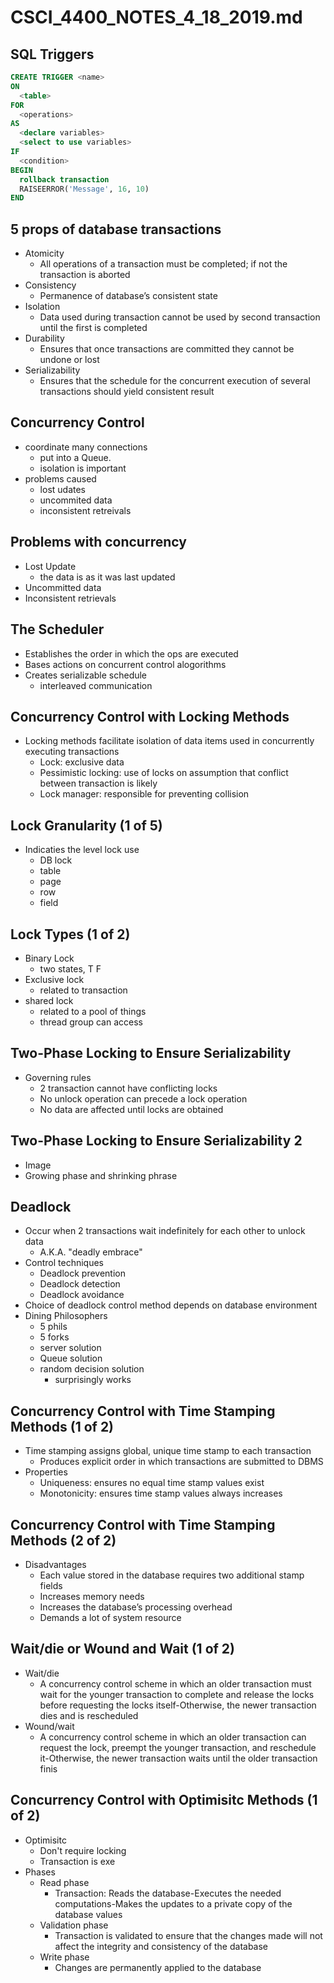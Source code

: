 # CSCI_4400_NOTES_4_18_2019.md

## SQL Triggers

```sql
CREATE TRIGGER <name>
ON
  <table>
FOR
  <operations>
AS
  <declare variables>
  <select to use variables>
IF
  <condition>
BEGIN
  rollback transaction
  RAISEERROR('Message', 16, 10)
END
```

## 5 props of database transactions

* Atomicity
  * All operations of a transaction must be completed; if not the transaction is aborted
* Consistency
  * Permanence of database’s consistent state
* Isolation
  * Data used during transaction cannot be used by second transaction until the first is completed
* Durability
  * Ensures that once transactions are committed they cannot be undone or lost
* Serializability
  * Ensures that the schedule for the concurrent execution of several transactions should yield consistent result

## Concurrency Control

* coordinate many connections
  * put into a Queue.
  * isolation is important
* problems caused
  * lost udates
  * uncommited data
  * inconsistent retreivals

## Problems with concurrency

* Lost Update
  * the data is as it was last updated
* Uncommitted data
* Inconsistent retrievals

## The Scheduler

* Establishes the order in which the ops are executed
* Bases actions on concurrent control alogorithms
* Creates serializable schedule
  * interleaved communication

## Concurrency Control with Locking Methods

* Locking methods facilitate isolation of data items used in concurrently executing transactions
  * Lock: exclusive data
  * Pessimistic locking: use of locks on assumption that conflict between transaction is likely
  * Lock manager: responsible for preventing collision

## Lock Granularity (1 of 5)

* Indicaties the level lock use
  * DB lock
  * table
  * page
  * row
  * field

## Lock Types (1 of 2)

* Binary Lock
  * two states, T F
* Exclusive lock
  * related to transaction
* shared lock
  * related to a pool of things
  * thread group can access

## Two-Phase Locking to Ensure Serializability

* Governing rules
  * 2 transaction cannot have conflicting locks
  * No unlock operation can precede a lock operation
  * No data are affected until locks are obtained

## Two-Phase Locking to Ensure Serializability 2

* Image
* Growing phase and shrinking phrase

## Deadlock

* Occur when 2 transactions wait indefinitely for each other to unlock data
  * A.K.A. "deadly embrace"
* Control techniques
  * Deadlock prevention
  * Deadlock detection
  * Deadlock avoidance
* Choice of deadlock control method depends on database environment
* Dining Philosophers
  * 5 phils
  * 5 forks
  * server solution
  * Queue solution
  * random decision solution
    * surprisingly works

## Concurrency Control with Time Stamping Methods (1 of 2)

* Time stamping assigns global, unique time stamp to each transaction
  * Produces explicit order in which transactions are submitted to DBMS
* Properties
  * Uniqueness: ensures no equal time stamp values exist
  * Monotonicity: ensures time stamp values always increases

## Concurrency Control with Time Stamping Methods (2 of 2)

* Disadvantages
  * Each value stored in the database requires two additional stamp fields
  * Increases memory needs
  * Increases the database’s processing overhead
  * Demands a lot of system resource

## Wait/die or Wound and Wait (1 of 2)

* Wait/die
  * A concurrency control scheme in which an older transaction must wait for the younger transaction to complete and release the locks before requesting the locks itself-Otherwise, the newer transaction dies and is rescheduled
* Wound/wait
  * A concurrency control scheme in which an older transaction can request the lock, preempt the younger transaction, and reschedule it-Otherwise, the newer transaction waits until the older transaction finis

## Concurrency Control with Optimisitc Methods (1 of 2)

* Optimisitc
  * Don't require locking
  * Transaction is exe
* Phases
  * Read phase
    * Transaction: Reads the database-Executes the needed computations-Makes the updates to a private copy of the database values
  * Validation phase
    * Transaction is validated to ensure that the changes made will not affect the integrity and consistency of the database
  * Write phase
    * Changes are permanently applied to the database
